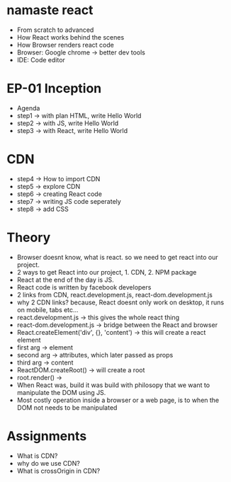 # namaste react

- From scratch to advanced
- How React works behind the scenes
- How Browser renders react code
- Browser: Google chrome -> better dev tools
- IDE: Code editor

# EP-01 Inception

- Agenda
- step1 -> with plan HTML, write Hello World
- step2 -> with JS, write Hello World
- step3 -> with React, write Hello World

# CDN

- step4 -> How to import CDN
- step5 -> explore CDN
- step6 -> creating React code
- step7 -> writing JS code seperately
- step8 -> add CSS

# Theory

- Browser doesnt know, what is react. so we need to get react into our project.
- 2 ways to get React into our project, 1. CDN, 2. NPM package
- React at the end of the day is JS.
- React code is written by facebook developers
- 2 links from CDN, react.development.js, react-dom.development.js
- why 2 CDN links? because, React doesnt only work on desktop, it runs on mobile, tabs etc...
- react.development.js -> this gives the whole react thing
- react-dom.development.js -> bridge between the React and browser
- React.createElement('div', {}, 'content') -> this will create a react element
- first arg -> element
- second arg -> attributes, which later passed as props
- third arg -> content
- ReactDOM.createRoot() -> will create a root
- root.render() ->
- When React was, build it was build with philosopy that we want to manipulate the DOM using JS.
- Most costly operation inside a browser or a web page, is to when the DOM not needs to be manipulated

# Assignments

- What is CDN?
- why do we use CDN?
- What is crossOrigin in CDN?
